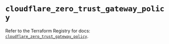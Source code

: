# `cloudflare_zero_trust_gateway_policy`

Refer to the Terraform Registry for docs: [`cloudflare_zero_trust_gateway_policy`](https://registry.terraform.io/providers/cloudflare/cloudflare/5.7.1/docs/resources/zero_trust_gateway_policy).
